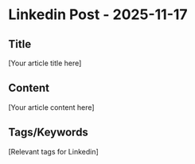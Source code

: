 # Linkedin Post - 2025-11-17

## Title
[Your article title here]

## Content
[Your article content here]

## Tags/Keywords
[Relevant tags for Linkedin]
